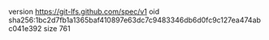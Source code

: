 version https://git-lfs.github.com/spec/v1
oid sha256:1bc2d7fb1a1365baf410897e63dc7c9483346db6d0fc9c127ea474abc041e392
size 761
